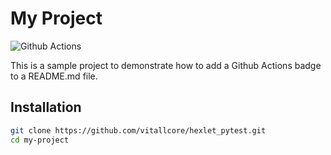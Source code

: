 # My Project

![Github Actions](https://github.com/vitallcore/hexlet_pytest/.github/workflows/hello-world.yml/badge.svg)

This is a sample project to demonstrate how to add a Github Actions badge to a README.md file.

## Installation

```bash
git clone https://github.com/vitallcore/hexlet_pytest.git
cd my-project
